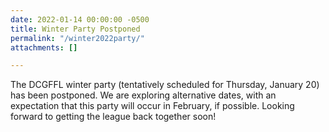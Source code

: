 ```yaml
---
date: 2022-01-14 00:00:00 -0500
title: Winter Party Postponed
permalink: "/winter2022party/"
attachments: []

---
```

The DCGFFL winter party (tentatively scheduled for Thursday, January 20) has been postponed. We are exploring alternative dates, with an expectation that this party will occur in February, if possible. Looking forward to getting the league back together soon!
